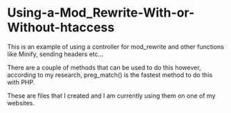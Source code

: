 # Using-a-Mod_Rewrite-With-or-Without-htaccess


This is an example of using a controller for mod_rewrite and other functions like Minify, sending headers etc...  

There are a couple of methods that can be used to do this however, according to my research, preg_match() is the fastest method to do this with PHP.

These are files that I created and I am currently using them on one of my websites.
